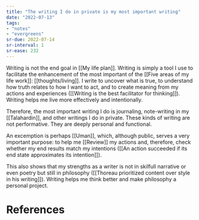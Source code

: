 ```yaml
---
title: "The writing I do in private is my most important writing"
date: "2022-07-13"
tags:
- "notes"
- "evergreens"
sr-due: 2022-07-14
sr-interval: 1
sr-ease: 232
---
```


Writing is not the end goal in [[My life plan]]. Writing is simply a tool I use to facilitate the enhancement of the most important of the [[Five areas of my life work]]: [[thoughts/living]]. I write to uncover what is true, to understand how truth relates to how I want to act,  and to create meaning from my actions and experiences ([[Writing is the best facilitator for thinking]]). Writing helps me live more effectively and intentionally.

Therefore, the most important writing I do is journaling, note-writing in my [[Talahardin]], and other writings I do in private. These kinds of writing are not performative. They are deeply personal and functional.

An excemption is perhaps [[Uman]], which, although public, serves a very important purpose: to help me [[Review]] my actions and, therefore, check whether my end results match my intentions ([[An action succeeded if its end state approximates its intention]]).

This also shows that my strengths as a writer is not in skilfull narrative or even poetry but still in philosophy ([[Thoreau prioritized content over style in his writing]]). Writing helps me think better and make philosophy a personal project.

# References
